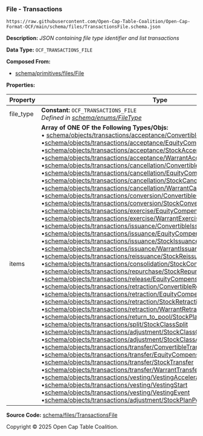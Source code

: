 ### File - Transactions

`https://raw.githubusercontent.com/Open-Cap-Table-Coalition/Open-Cap-Format-OCF/main/schema/files/TransactionsFile.schema.json`

**Description:** _JSON containing file type identifier and list transactions_

**Data Type:** `OCF_TRANSACTIONS_FILE`

**Composed From:**

- [schema/primitives/files/File](../primitives/files/File.md)

**Properties:**

| Property  | Type                                                                                                                                                                                                                                                                                                                                                                                                                                                                                                                                                                                                                                                                                                                                                                                                                                                                                                                                                                                                                                                                                                                                                                                                                                                                                                                                                                                                                                                                                                                                                                                                                                                                                                                                                                                                                                                                                                                                                                                                                                                                                                                                                                                                                                                                                                                                                                                                                                                                                                                                                                                                                                                                                                                                                                                                                                                                                                                                                                                                                                                                                                                                                                                                                                                                                                                                                                                                                                                                                                                                                                                                                                                                                                                                                                                                                                                                                                                                                                                                                                                                                                                                                                                                                                                                                                                                                                                                                                                                                                                                                                                                                                                                                                                                                                                                                                                                                                                                               | Description                     | Required   |
| --------- | -------------------------------------------------------------------------------------------------------------------------------------------------------------------------------------------------------------------------------------------------------------------------------------------------------------------------------------------------------------------------------------------------------------------------------------------------------------------------------------------------------------------------------------------------------------------------------------------------------------------------------------------------------------------------------------------------------------------------------------------------------------------------------------------------------------------------------------------------------------------------------------------------------------------------------------------------------------------------------------------------------------------------------------------------------------------------------------------------------------------------------------------------------------------------------------------------------------------------------------------------------------------------------------------------------------------------------------------------------------------------------------------------------------------------------------------------------------------------------------------------------------------------------------------------------------------------------------------------------------------------------------------------------------------------------------------------------------------------------------------------------------------------------------------------------------------------------------------------------------------------------------------------------------------------------------------------------------------------------------------------------------------------------------------------------------------------------------------------------------------------------------------------------------------------------------------------------------------------------------------------------------------------------------------------------------------------------------------------------------------------------------------------------------------------------------------------------------------------------------------------------------------------------------------------------------------------------------------------------------------------------------------------------------------------------------------------------------------------------------------------------------------------------------------------------------------------------------------------------------------------------------------------------------------------------------------------------------------------------------------------------------------------------------------------------------------------------------------------------------------------------------------------------------------------------------------------------------------------------------------------------------------------------------------------------------------------------------------------------------------------------------------------------------------------------------------------------------------------------------------------------------------------------------------------------------------------------------------------------------------------------------------------------------------------------------------------------------------------------------------------------------------------------------------------------------------------------------------------------------------------------------------------------------------------------------------------------------------------------------------------------------------------------------------------------------------------------------------------------------------------------------------------------------------------------------------------------------------------------------------------------------------------------------------------------------------------------------------------------------------------------------------------------------------------------------------------------------------------------------------------------------------------------------------------------------------------------------------------------------------------------------------------------------------------------------------------------------------------------------------------------------------------------------------------------------------------------------------------------------------------------------------------------------------------------------------------- | ------------------------------- | ---------- |
| file_type | **Constant:** `OCF_TRANSACTIONS_FILE`</br>_Defined in [schema/enums/FileType](../enums/FileType.md)_                                                                                                                                                                                                                                                                                                                                                                                                                                                                                                                                                                                                                                                                                                                                                                                                                                                                                                                                                                                                                                                                                                                                                                                                                                                                                                                                                                                                                                                                                                                                                                                                                                                                                                                                                                                                                                                                                                                                                                                                                                                                                                                                                                                                                                                                                                                                                                                                                                                                                                                                                                                                                                                                                                                                                                                                                                                                                                                                                                                                                                                                                                                                                                                                                                                                                                                                                                                                                                                                                                                                                                                                                                                                                                                                                                                                                                                                                                                                                                                                                                                                                                                                                                                                                                                                                                                                                                                                                                                                                                                                                                                                                                                                                                                                                                                                                                               | Object type field               | `REQUIRED` |
| items     | **Array of ONE OF the Following Types/Objs:**</br>&bull; [schema/objects/transactions/acceptance/ConvertibleAcceptance](../objects/transactions/acceptance/ConvertibleAcceptance.md)</br>&bull;[schema/objects/transactions/acceptance/EquityCompensationAcceptance](../objects/transactions/acceptance/EquityCompensationAcceptance.md)</br>&bull;[schema/objects/transactions/acceptance/StockAcceptance](../objects/transactions/acceptance/StockAcceptance.md)</br>&bull;[schema/objects/transactions/acceptance/WarrantAcceptance](../objects/transactions/acceptance/WarrantAcceptance.md)</br>&bull;[schema/objects/transactions/cancellation/ConvertibleCancellation](../objects/transactions/cancellation/ConvertibleCancellation.md)</br>&bull;[schema/objects/transactions/cancellation/EquityCompensationCancellation](../objects/transactions/cancellation/EquityCompensationCancellation.md)</br>&bull;[schema/objects/transactions/cancellation/StockCancellation](../objects/transactions/cancellation/StockCancellation.md)</br>&bull;[schema/objects/transactions/cancellation/WarrantCancellation](../objects/transactions/cancellation/WarrantCancellation.md)</br>&bull;[schema/objects/transactions/conversion/ConvertibleConversion](../objects/transactions/conversion/ConvertibleConversion.md)</br>&bull;[schema/objects/transactions/conversion/StockConversion](../objects/transactions/conversion/StockConversion.md)</br>&bull;[schema/objects/transactions/exercise/EquityCompensationExercise](../objects/transactions/exercise/EquityCompensationExercise.md)</br>&bull;[schema/objects/transactions/exercise/WarrantExercise](../objects/transactions/exercise/WarrantExercise.md)</br>&bull;[schema/objects/transactions/issuance/ConvertibleIssuance](../objects/transactions/issuance/ConvertibleIssuance.md)</br>&bull;[schema/objects/transactions/issuance/EquityCompensationIssuance](../objects/transactions/issuance/EquityCompensationIssuance.md)</br>&bull;[schema/objects/transactions/issuance/StockIssuance](../objects/transactions/issuance/StockIssuance.md)</br>&bull;[schema/objects/transactions/issuance/WarrantIssuance](../objects/transactions/issuance/WarrantIssuance.md)</br>&bull;[schema/objects/transactions/reissuance/StockReissuance](../objects/transactions/reissuance/StockReissuance.md)</br>&bull;[schema/objects/transactions/consolidation/StockConsolidation](../objects/transactions/consolidation/StockConsolidation.md)</br>&bull;[schema/objects/transactions/repurchase/StockRepurchase](../objects/transactions/repurchase/StockRepurchase.md)</br>&bull;[schema/objects/transactions/release/EquityCompensationRelease](../objects/transactions/release/EquityCompensationRelease.md)</br>&bull;[schema/objects/transactions/retraction/ConvertibleRetraction](../objects/transactions/retraction/ConvertibleRetraction.md)</br>&bull;[schema/objects/transactions/retraction/EquityCompensationRetraction](../objects/transactions/retraction/EquityCompensationRetraction.md)</br>&bull;[schema/objects/transactions/retraction/StockRetraction](../objects/transactions/retraction/StockRetraction.md)</br>&bull;[schema/objects/transactions/retraction/WarrantRetraction](../objects/transactions/retraction/WarrantRetraction.md)</br>&bull;[schema/objects/transactions/return_to_pool/StockPlanReturnToPool](../objects/transactions/return_to_pool/StockPlanReturnToPool.md)</br>&bull;[schema/objects/transactions/split/StockClassSplit](../objects/transactions/split/StockClassSplit.md)</br>&bull;[schema/objects/transactions/adjustment/StockClassConversionRatioAdjustment](../objects/transactions/adjustment/StockClassConversionRatioAdjustment.md)</br>&bull;[schema/objects/transactions/adjustment/StockClassAuthorizedSharesAdjustment](../objects/transactions/adjustment/StockClassAuthorizedSharesAdjustment.md)</br>&bull;[schema/objects/transactions/transfer/ConvertibleTransfer](../objects/transactions/transfer/ConvertibleTransfer.md)</br>&bull;[schema/objects/transactions/transfer/EquityCompensationTransfer](../objects/transactions/transfer/EquityCompensationTransfer.md)</br>&bull;[schema/objects/transactions/transfer/StockTransfer](../objects/transactions/transfer/StockTransfer.md)</br>&bull;[schema/objects/transactions/transfer/WarrantTransfer](../objects/transactions/transfer/WarrantTransfer.md)</br>&bull;[schema/objects/transactions/vesting/VestingAcceleration](../objects/transactions/vesting/VestingAcceleration.md)</br>&bull;[schema/objects/transactions/vesting/VestingStart](../objects/transactions/vesting/VestingStart.md)</br>&bull;[schema/objects/transactions/vesting/VestingEvent](../objects/transactions/vesting/VestingEvent.md)</br>&bull;[schema/objects/transactions/adjustment/StockPlanPoolAdjustment](../objects/transactions/adjustment/StockPlanPoolAdjustment.md) | List of OCF transaction objects | `REQUIRED` |

**Source Code:** [schema/files/TransactionsFile](../../../../schema/files/TransactionsFile.schema.json)

Copyright © 2025 Open Cap Table Coalition.
